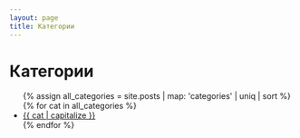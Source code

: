 ```yaml
---
layout: page
title: Категории
---
```


<h1>Категории</h1>

<ul>
  {% assign all_categories = site.posts | map: 'categories' | uniq | sort %}
  {% for cat in all_categories %}
    <li><a href="/categories/{{ cat | first }}.html">{{ cat | capitalize }}</a></li>
  {% endfor %}
</ul>
